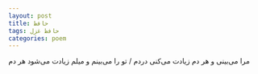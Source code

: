 ```yaml
---
layout: post
title: حافظ
tags: حافظ غزل
categories: poem
---
```


مرا می‌بینی و هر دم زیادت می‌کنی دردم / تو را می‌بینم و میلم زیادت می‌شود هر دم